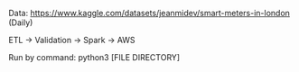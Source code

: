 Data: https://www.kaggle.com/datasets/jeanmidev/smart-meters-in-london (Daily)

ETL -> Validation -> Spark -> AWS

Run by command: python3 [FILE DIRECTORY]


